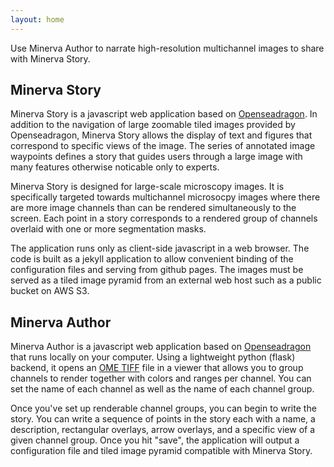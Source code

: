 ```yaml
---
layout: home
---
```


Use Minerva Author to narrate high-resolution multichannel images to share with Minerva Story.

## Minerva Story

Minerva Story is a javascript web application based on [Openseadragon](https://openseadragon.github.io/). In addition to the navigation of large zoomable tiled images provided by Openseadragon, Minerva Story allows the display of text and figures that correspond to specific views of the image. The series of annotated image waypoints defines a story that guides users through a large image with many features otherwise noticable only to experts.

Minerva Story is designed for large-scale microscopy images. It is specifically targeted towards multichannel microsocpy images where there are more image channels than can be rendered simultaneously to the screen. Each point in a story corresponds to a rendered group of channels overlaid with one or more segmentation masks.

The application runs only as client-side javascript in a web browser. The code is built as a jekyll application to allow convenient binding of the configuration files and serving from github pages. The images must be served as a tiled image pyramid from an external web host such as a public bucket on AWS S3. 

## Minerva Author

Minerva Author is a javascript web application based on [Openseadragon](https://openseadragon.github.io/) that runs locally on your computer. Using a lightweight python (flask) backend, it opens an [OME TIFF](https://docs.openmicroscopy.org/ome-model/5.6.3/ome-tiff/) file in a viewer that allows you to group channels to render together with colors and ranges per channel. You can set the name of each channel as well as the name of each channel group.

Once you've set up renderable channel groups, you can begin to write the story. You can write a sequence of points in the story each with a name, a description, rectangular overlays, arrow overlays, and a specific view of a given channel group. Once you hit "save", the application will output a configuration file and tiled image pyramid compatible with Minerva Story.
